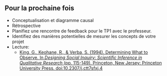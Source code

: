 ## Pour la prochaine fois
- Conceptualisation et diagramme causal
- Rétrospective
- Planifiez une rencontre de feedback pour le TP1 avec le professeur.
- Identifiez des manières potentielles de mesurer les concepts de votre projet
- Lecture:
    - [King, G., Keohane, R., & Verba, S. (1994). Determining What to Observe. In *Designing Social Inquiry: Scientific Inference in Qualitative Research* (pp. 115-149). Princeton, New Jersey: Princeton University Press. doi:10.2307/j.ctt7sfxj.4](https://books.google.fr/books?id=A7VFF-JR3b8C&lpg=PP1&pg=PA115#v=onepage&q&f=false)





